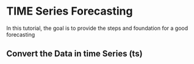 # TIME Series Forecasting
In this tutorial, the goal is to provide the steps and foundation for a good forecasting

## Convert the Data in time Series (ts)
